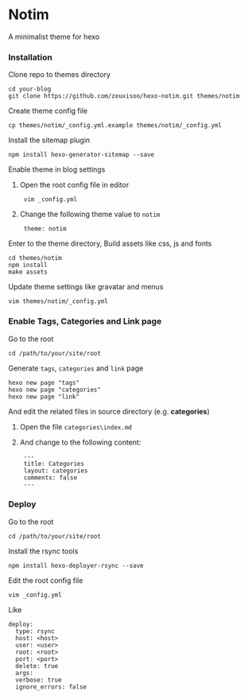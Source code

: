# Notim

A minimalist theme for hexo

### Installation

Clone repo to themes directory

    cd your-blog
    git clone https://github.com/zeuxisoo/hexo-notim.git themes/notim

Create theme config file

    cp themes/notim/_config.yml.example themes/notim/_config.yml

Install the sitemap plugin

    npm install hexo-generator-sitemap --save

Enable theme in blog settings

1. Open the root config file in editor

        vim _config.yml

2. Change the following theme value to `notim`

        theme: notim

Enter to the theme directory, Build assets like css, js and fonts

    cd themes/notim
    npm install
    make assets

Update theme settings like gravatar and menus

    vim themes/notim/_config.yml

### Enable Tags, Categories and Link page

Go to the root

	cd /path/to/your/site/root

Generate `tags`, `categories` and `link` page

    hexo new page "tags"
    hexo new page "categories"
    hexo new page "link"

And edit the related files in source directory (e.g. **categories**)

1. Open the file `categories\index.md`
2. And change to the following content:

	    ---
	    title: Categories
	    layout: categories
	    comments: false
	    ---

### Deploy

Go to the root

	cd /path/to/your/site/root

Install the rsync tools

    npm install hexo-deployer-rsync --save

Edit the root config file

    vim _config.yml

Like

    deploy:
      type: rsync
      host: <host>
      user: <user>
      root: <root>
      port: <port>
      delete: true
      args:
      verbose: true
      ignore_errors: false